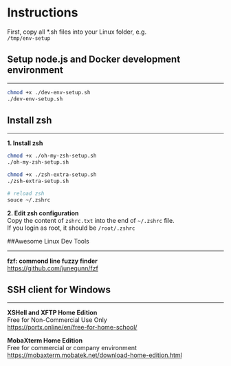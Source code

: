 # Instructions

First, copy all *.sh files into your Linux folder, e.g.  
`/tmp/env-setup`

  

## Setup node.js and Docker development environment
***
```bash
chmod +x ./dev-env-setup.sh
./dev-env-setup.sh
```

 
## Install zsh
***
**1. Install zsh**
```bash
chmod +x ./oh-my-zsh-setup.sh
./oh-my-zsh-setup.sh

chmod +x ./zsh-extra-setup.sh
./zsh-extra-setup.sh

# reload zsh 
souce ~/.zshrc
```
**2. Edit zsh configuration**   
Copy the content of `zshrc.txt` into the end of `~/.zshrc` file.  
If you login as root, it should be `/root/.zshrc`


##Awesome Linux Dev Tools
***
**fzf: commond line fuzzy finder**  
https://github.com/junegunn/fzf



    
  
  

## SSH client for Windows
***
**XSHell and XFTP Home Edition**  
Free for Non-Commercial Use Only  
https://portx.online/en/free-for-home-school/

  
**MobaXterm Home Edition**  
Free for commercial or company environment
https://mobaxterm.mobatek.net/download-home-edition.html
